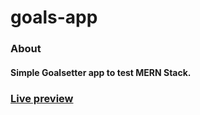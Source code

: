 # goals-app

### About

#### Simple Goalsetter app to test MERN Stack.

### [Live preview](https://xdguido-goalsetter.herokuapp.com)

